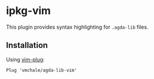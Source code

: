 # ipkg-vim

This plugin provides syntax highlighting for `.agda-lib` files.

## Installation

Using [vim-plug](https://github.com/junegunn/vim-plug):

```vim
Plug 'vmchale/agda-lib-vim'
```
